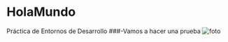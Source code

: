 # HolaMundo
Práctica de Entornos de Desarrollo
###-Vamos a hacer una prueba 
![foto](C:\Users\alumno\Pictures\fondo34.png)

